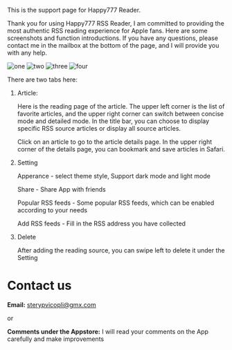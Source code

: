 
This is the support page for Happy777 Reader.

Thank you for using Happy777 RSS Reader, I am committed to providing the most authentic RSS reading experience for Apple fans. Here are some screenshots and function introductions. If you have any questions, please contact me in the mailbox at the bottom of the page, and I will provide you with any help.

![one](https://github.com/Happy777Support/happy777.support.io/raw/main/screenshot/one.jpg)
![two](https://github.com/Happy777Support/happy777.support.io/raw/main/screenshot/two.jpg)
![three](https://github.com/Happy777Support/happy777.support.io/raw/main/screenshot/three.jpg)
![four](https://github.com/Happy777Support/happy777.support.io/raw/main/screenshot/four.jpg)

There are two tabs here:

1. Article:

     Here is the reading page of the article. The upper left corner is the list of favorite articles, and the upper right corner can switch between concise mode and detailed mode. In the title bar, you can choose to display specific RSS source articles or display all source articles.
     
     Click on an article to go to the article details page. In the upper right corner of the details page, you can bookmark and save articles in Safari.

2. Setting
    
    Apperance - select theme style, Support dark mode and light mode
    
    Share - Share App with friends
    
    Popular RSS feeds - Some popular RSS feeds, which can be enabled according to your needs
    
    Add RSS feeds - Fill in the RSS address you have collected
    
3. Delete

   After adding the reading source, you can swipe left to delete it under the Setting

# Contact us
**Email:** sterypvicopli@gmx.com

or

**Comments under the Appstore:** I will read your comments on the App carefully and make improvements

